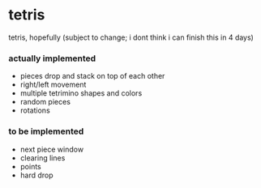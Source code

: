 # tetris
tetris, hopefully (subject to change; i dont think i can finish this in 4 days)

### actually implemented
- pieces drop and stack on top of each other
- right/left movement
- multiple tetrimino shapes and colors
- random pieces
- rotations

### to be implemented
- next piece window
- clearing lines
- points
- hard drop
